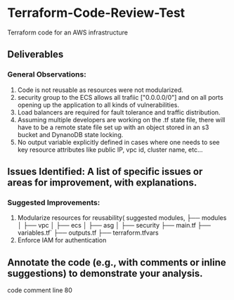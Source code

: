 # Terraform-Code-Review-Test
Terraform code for an AWS infrastructure
## Deliverables
### General Observations: 
1. Code is not reusable as resources were not modularized.
2. security group to the ECS allows all trafiic ["0.0.0.0/0"] and on all ports  opening up the application to all kinds of vulnerabilities. 
3. Load balancers are required for fault tolerance and traffic distribution. 
4. Assuming multiple developers are working on the .tf state file, there will have  to be a remote state file set up with an object stored in an s3 bucket and DynanoDB state locking. 
5. No output variable explicitly defined in cases where one needs to see key resource attributes like public IP, vpc id, cluster name, etc...

## Issues Identified: A list of specific issues or areas for improvement, with explanations.
###	Suggested Improvements:
1. Modularize resources for reusability( suggested modules, 
├── modules
│   ├── vpc
│   ├── ecs
│   ├── asg
│   ├── security
├── main.tf
├── variables.tf`
├── outputs.tf
├── terraform.tfvars
2. Enforce IAM for authentication 
##	Annotate the code (e.g., with comments or inline suggestions) to demonstrate your analysis.
code comment line 80

